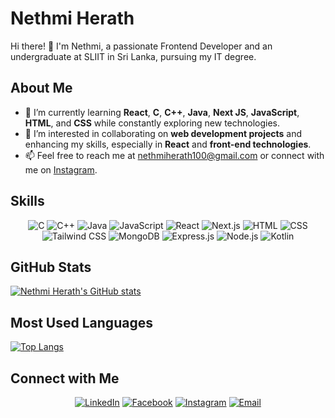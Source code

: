# Nethmi Herath

Hi there! 👋 I'm Nethmi, a passionate Frontend Developer and an undergraduate at SLIIT in Sri Lanka, pursuing my IT degree.

## About Me
- 🌱 I’m currently learning **React**,  **C**, **C++**, **Java**, **Next JS**, **JavaScript**, **HTML**, and **CSS** while constantly exploring new technologies.
- 🔭 I’m interested in collaborating on **web development projects** and enhancing my skills, especially in **React** and **front-end technologies**.
- 📫 Feel free to reach me at [nethmiherath100@gmail.com](mailto:nethmiherath100@gmail.com) or connect with me on [Instagram](https://www.instagram.com/nethmi_.th/#).

## Skills
<p align="center">
  <img src="https://img.shields.io/badge/C-00599C?style=for-the-badge&logo=c&logoColor=white" alt="C">
  <img src="https://img.shields.io/badge/C++-00599C?style=for-the-badge&logo=cplusplus&logoColor=white" alt="C++">
  <img src="https://img.shields.io/badge/Java-007396?style=for-the-badge&logo=java&logoColor=white" alt="Java">
  <img src="https://img.shields.io/badge/JavaScript-F7DF1E?style=for-the-badge&logo=javascript&logoColor=black" alt="JavaScript">
  <img src="https://img.shields.io/badge/React-61DAFB?style=for-the-badge&logo=react&logoColor=black" alt="React">
  <img src="https://img.shields.io/badge/Next.js-000000?style=for-the-badge&logo=next.js&logoColor=white" alt="Next.js">
  <img src="https://img.shields.io/badge/HTML-E34F26?style=for-the-badge&logo=html5&logoColor=white" alt="HTML">
  <img src="https://img.shields.io/badge/CSS-1572B6?style=for-the-badge&logo=css3&logoColor=white" alt="CSS">
  <img src="https://img.shields.io/badge/Tailwind_CSS-38B2AC?style=for-the-badge&logo=tailwind-css&logoColor=white" alt="Tailwind CSS">
  <img src="https://img.shields.io/badge/MongoDB-47A248?style=for-the-badge&logo=mongodb&logoColor=white" alt="MongoDB">
  <img src="https://img.shields.io/badge/Express.js-000000?style=for-the-badge&logo=express&logoColor=white" alt="Express.js">
  <img src="https://img.shields.io/badge/Node.js-339933?style=for-the-badge&logo=node.js&logoColor=white" alt="Node.js">
  <img src="https://img.shields.io/badge/Kotlin-0095D5?style=for-the-badge&logo=kotlin&logoColor=white" alt="Kotlin">
</p>

## GitHub Stats
[![Nethmi Herath's GitHub stats](https://github-readme-stats.vercel.app/api?username=nethmith&show_icons=true&theme=tokyonight)](https://github.com/anuraghazra/github-readme-stats)

## Most Used Languages
[![Top Langs](https://github-readme-stats.vercel.app/api/top-langs/?username=nethmith&layout=compact&theme=tokyonight)](https://github.com/anuraghazra/github-readme-stats)

## Connect with Me
<p align="center">
  <a href="https://www.linkedin.com/in/nethmith"><img src="https://img.shields.io/badge/LinkedIn-0077B5?style=for-the-badge&logo=linkedin&logoColor=white" alt="LinkedIn"></a>
  <a href="https://www.facebook.com/61552886451911/videos/398389606452106/?fs=e&mibextid=YpDZO8"><img src="https://img.shields.io/badge/Facebook-1877F2?style=for-the-badge&logo=facebook&logoColor=white" alt="Facebook"></a>
  <a href="https://instagram.com/nethmi_.th"><img src="https://img.shields.io/badge/Instagram-E4405F?style=for-the-badge&logo=instagram&logoColor=white" alt="Instagram"></a>
  <a href="mailto:nethmiherath100@gmail.com"><img src="https://img.shields.io/badge/Gmail-D14836?style=for-the-badge&logo=gmail&logoColor=white" alt="Email"></a>
</p>
